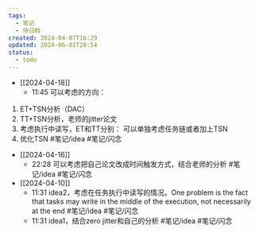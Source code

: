 ```yaml
---
tags:
  - 笔记
  - 待归档
created: 2024-04-07T16:29
updated: 2024-06-02T20:54
status:
  - todo
---
```

- [[2024-04-18]]
    - 11:45 可以考虑的方向： 
1. ET+TSN分析（DAC）
2. TT+TSN分析，老师的jitter论文
3. 考虑执行中读写，ET和TT分别： 可以单独考虑任务链或者加上TSN
4. 优化TSN
#笔记/idea  #笔记/闪念
- [[2024-04-16]]
    - 22:28 可以考虑把自己论文改成时间触发方式，结合老师的分析
#笔记/idea #笔记/闪念
- [[2024-04-10]]
    - 11:31 idea2，考虑在任务执行中读写的情况。One problem is the fact that tasks may write in the middle of the  execution, not necessarily at the end
#笔记/idea #笔记/闪念
    - 11:31 idea1，结合zero jitter和自己的分析
#笔记/idea #笔记/闪念

